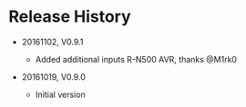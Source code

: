 # Release History

* 20161102, V0.9.1
    * Added additional inputs R-N500 AVR, thanks @M1rk0
    
* 20161019, V0.9.0
    * Initial version
